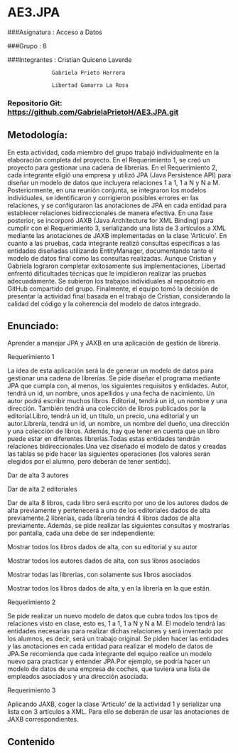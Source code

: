 # AE3.JPA


 

 

 

###Asignatura	: 	Acceso a Datos 
 
###Grupo		:	8 

###Integrantes	:	Cristian Quiceno Laverde 

                  Gabriela Prieto Herrera 

                  Libertad Gamarra La Rosa 

 
### Repositorio Git: https://github.com/GabrielaPrietoH/AE3.JPA.git 

 

## Metodología:  

En esta actividad, cada miembro del grupo trabajó individualmente en la elaboración completa del proyecto. En el Requerimiento 1, se creó un proyecto para gestionar una cadena de librerías. En el Requerimiento 2, cada integrante eligió una empresa y utilizó JPA (Java Persistence API) para diseñar un modelo de datos que incluyera relaciones 1 a 1, 1 a N y N a M. 
Posteriormente, en una reunión conjunta, se integraron los modelos individuales, se identificaron y corrigieron posibles errores en las relaciones, y se configuraron las anotaciones de JPA en cada entidad para establecer relaciones bidireccionales de manera efectiva. 
En una fase posterior, se incorporó JAXB (Java Architecture for XML Binding) para cumplir con el Requerimiento 3, serializando una lista de 3 artículos a XML mediante las anotaciones de JAXB implementadas en la clase 'Articulo'. 
En cuanto a las pruebas, cada integrante realizó consultas específicas a las entidades diseñadas utilizando EntityManager, documentando tanto el modelo de datos final como las consultas realizadas. Aunque Cristian y Gabriela lograron completar exitosamente sus implementaciones, Libertad enfrentó dificultades técnicas que le impidieron realizar las pruebas adecuadamente. Se subieron los trabajos individuales al repositorio en GitHub compartido del grupo. Finalmente, el equipo tomó la decisión de presentar la actividad final basada en el trabajo de Cristian, considerando la calidad del código y la coherencia del modelo de datos integrado. 

## Enunciado: 

Aprender a manejar JPA y JAXB en una aplicación de gestión de librería. 

Requerimiento 1 

La idea de esta aplicación será la de generar un modelo de datos para gestionar una cadena de librerías. Se pide diseñar el programa mediante JPA que cumpla con, al menos, los siguientes requisitos y entidades. Autor, tendrá un id, un nombre, unos apellidos y una fecha de nacimiento. Un autor podrá escribir muchos libros. Editorial, tendrá un id, un nombre y una dirección. También tendrá una colección de libros publicados por la editorial.Libro, tendrá un id, un título, un precio, una editorial y un autor.Librería, tendrá un id, un nombre, un nombre del dueño, una dirección y una colección de libros. Además, hay que tener en cuenta que un libro puede estar en diferentes librerías.Todas estas entidades tendrán relaciones bidireccionales.Una vez diseñado el modelo de datos y creadas las tablas se pide hacer las siguientes operaciones (los valores serán elegidos por el alumno, pero deberán de tener sentido). 

Dar de alta 3 autores 

Dar de alta 2 editoriales 

Dar de alta 8 libros, cada libro será escrito por uno de los autores dados de alta previamente y pertenecerá a uno de los editoriales dados de alta previamente.2 librerías, cada librería tendrá 4 libros dados de alta previamente. Además, se pide realizar las siguientes consultas y mostrarlas por pantalla, cada una debe de ser independiente: 

Mostrar todos los libros dados de alta, con su editorial y su autor 

Mostrar todos los autores dados de alta, con sus libros asociados 

Mostrar todas las librerías, con solamente sus libros asociados 

Mostrar todos los libros dados de alta, y en la librería en la que están. 

Requerimiento 2 

Se pide realizar un nuevo modelo de datos que cubra todos los tipos de relaciones visto en clase, esto es, 1 a 1, 1 a N y N a M. El modelo tendrá las entidades necesarias para realizar dichas relaciones y será inventado por los alumnos, es decir, será un trabajo original. Se piden hacer las entidades y las anotaciones en cada entidad para realizar el modelo de datos de JPA.Se recomienda que cada integrante del equipo realice un modelo nuevo para practicar y entender JPA.Por ejemplo, se podría hacer un modelo de datos de una empresa de coches, que tuviera una lista de empleados asociados y una dirección asociada. 

Requerimiento 3 

Aplicando JAXB, coger la clase ‘Articulo’ de la actividad 1 y serializar una lista con 3 artículos a XML. Para ello se deberán de usar las anotaciones de JAXB correspondientes. 

## Contenido

